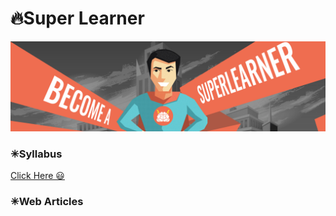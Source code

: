 # 🔥Super Learner

<img alt="Technology" width="700px" src="/assets/images/super_learner.png"/>

### ✳Syllabus

<a 
href=""
target="_blank"
class="btn btn-light text-dark border-dark btn-lg form-control">Click Here 😃
</a>

### ✳Web Articles
